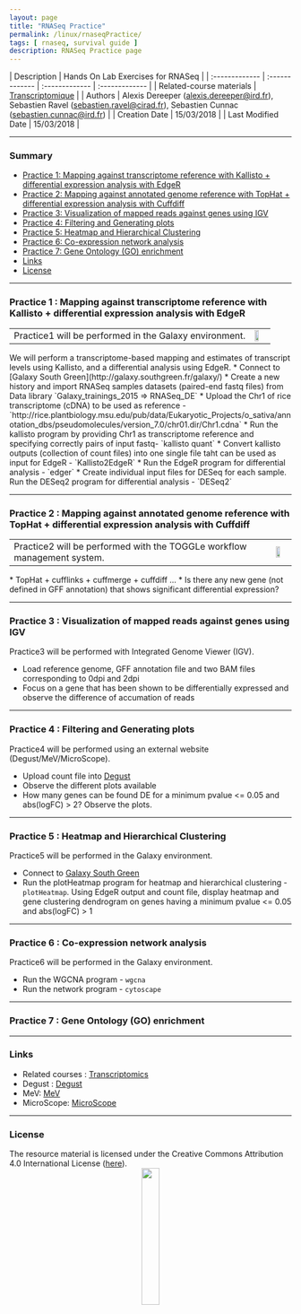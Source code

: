 ```yaml
---
layout: page
title: "RNASeq Practice"
permalink: /linux/rnaseqPractice/
tags: [ rnaseq, survival guide ]
description: RNASeq Practice page
---
```


| Description | Hands On Lab Exercises for RNASeq |
| :------------- | :------------- | :------------- | :------------- |
| Related-course materials | [Transcriptomique](https://southgreenplatform.github.io/trainings/linux/linuxPracticeJedi//) |
| Authors | Alexis Dereeper (alexis.dereeper@ird.fr), Sebastien Ravel (sebastien.ravel@cirad.fr), Sebastien Cunnac (sebastien.cunnac@ird.fr) |
| Creation Date | 15/03/2018 |
| Last Modified Date | 15/03/2018 |


-----------------------

### Summary

<!-- TOC depthFrom:2 depthTo:2 withLinks:1 updateOnSave:1 orderedList:0 -->
* [Practice 1: Mapping against transcriptome reference with Kallisto + differential expression analysis with EdgeR](#practice-1)
* [Practice 2: Mapping against annotated genome reference with TopHat + differential expression analysis with Cuffdiff](#practice-2)
* [Practice 3: Visualization of mapped reads against genes using IGV](#practice-3)
* [Practice 4: Filtering and Generating plots](#practice-4)
* [Practice 5: Heatmap and Hierarchical Clustering](#practice-5)
* [Practice 6: Co-expression network analysis](#practice-6)
* [Practice 7: Gene Ontology (GO) enrichment](#practice-7)
* [Links](#links)
* [License](#license)


-----------------------

<a name="practice-1"></a>
### Practice 1 : Mapping against transcriptome reference with Kallisto + differential expression analysis with EdgeR
<table class="table-contact">
<tr>
<td>Practice1 will be performed in the Galaxy environment.</td>
<td><img width="60%" src="{{ site.url }}/images/trainings-galaxy.png" alt="" />
</td>
</tr>
</table>
We will perform a transcriptome-based mapping and estimates of transcript levels using Kallisto, and a differential analysis using EdgeR.
* Connect to [Galaxy South Green](http://galaxy.southgreen.fr/galaxy/)
* Create a new history and import RNASeq samples datasets (paired-end fastq files) from Data library
`Galaxy_trainings_2015 => RNASeq_DE`
* Upload the Chr1 of rice transcriptome (cDNA) to be used as reference  - `http://rice.plantbiology.msu.edu/pub/data/Eukaryotic_Projects/o_sativa/annotation_dbs/pseudomolecules/version_7.0/chr01.dir/Chr1.cdna`
* Run the kallisto program by providing Chr1 as transcriptome reference and specifying correctly pairs of input fastq- `kallisto quant`
* Convert kallisto outputs (collection of count files) into one single file taht can be used as input for EdgeR - `Kallisto2EdgeR`
* Run the EdgeR program for differential analysis - `edger`
* Create individual input files for DESeq for each sample. Run the DESeq2 program for differential analysis - `DESeq2`

-----------------------

<a name="practice-2"></a>
### Practice 2 : Mapping against annotated genome reference with TopHat + differential expression analysis with Cuffdiff
<table class="table-contact">
<tr>
<td>Practice2 will be performed with the TOGGLe workflow management system.</td>
<td><img width="60%" src="{{ site.url }}/images/toggleLogo2.png" alt="" />
</td>
</tr>
</table>
* TopHat + cufflinks + cuffmerge + cuffdiff ...
* Is there any new gene (not defined in GFF annotation) that shows significant differential expression?

-----------------------

<a name="practice-3"></a>
### Practice 3 : Visualization of mapped reads against genes using IGV
Practice3 will be performed with Integrated Genome Viewer (IGV).
* Load reference genome, GFF annotation file and two BAM files corresponding to 0dpi and 2dpi
* Focus on a gene that has been shown to be differentially expressed and observe the difference of accumation of reads

-----------------------

<a name="practice-4"></a>
### Practice 4 : Filtering and Generating plots
Practice4 will be performed using an external website (Degust/MeV/MicroScope).
* Upload count file into [Degust](http://degust.erc.monash.edu/)
* Observe the different plots available
* How many genes can be found DE for a minimum pvalue <= 0.05 and abs(logFC) > 2? Observe the plots.

-----------------------

<a name="practice-5"></a>
### Practice 5 : Heatmap and Hierarchical Clustering
Practice5 will be performed in the Galaxy environment.
* Connect to [Galaxy South Green](http://galaxy.southgreen.fr/galaxy/)
* Run the plotHeatmap program for heatmap and hierarchical clustering - `plotHeatmap`. Using EdgeR output and count file, display heatmap and gene clustering dendrogram on genes having a minimum pvalue <= 0.05 and abs(logFC) > 1

-----------------------

<a name="practice-6"></a>
### Practice 6 : Co-expression network analysis
Practice6 will be performed in the Galaxy environment.
* Run the WGCNA program - `wgcna`
* Run the network program - `cytoscape`

-----------------------

<a name="practice-6"></a>
### Practice 7 : Gene Ontology (GO) enrichment

-----------------------

### Links
<a name="links"></a>

* Related courses : [Transcriptomics](https://southgreenplatform.github.io/trainings/linuxJedi/)
* Degust : [Degust](http://degust.erc.monash.edu/)
* MeV: [MeV](http://mev.tm4.org/)
* MicroScope: [MicroScope](http://microscopebioinformatics.org/)

-----------------------

### License
<a name="license"></a>

<div>
The resource material is licensed under the Creative Commons Attribution 4.0 International License (<a href="http://creativecommons.org/licenses/by-nc-sa/4.0/">here</a>).
<center><img width="25%" class="img-responsive" src="http://creativecommons.org.nz/wp-content/uploads/2012/05/by-nc-sa1.png"/>
</center>
</div>
                  
 
